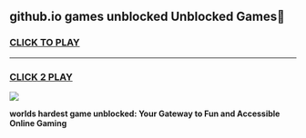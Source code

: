 
## github.io games unblocked Unblocked Games👋
<h3>
<a href="https://premium.freeplayer.one?title=github.io_games_unblocked&ref=16F">CLICK TO PLAY</a></h3>
<hr>

<h3>
<a href="https://premium.freeplayer.one?title=github.io_games_unblocked&ref=16F">CLICK 2 PLAY</a>
  
</h3>

<a href="https://premium.freeplayer.one?title=github.io_games_unblocked&ref=16F/"><img src="https://clearcache.store/games.png"></a>


**worlds hardest game unblocked: Your Gateway to Fun and Accessible Online Gaming**
